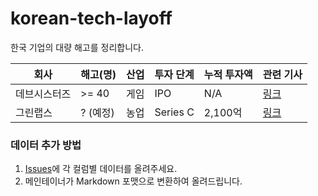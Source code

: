 # korean-tech-layoff
한국 기업의 대량 해고를 정리합니다.

| 회사     | 해고(명)  | 산업 | 투자 단계    | 누적 투자액 | 관련 기사                                                                                                                                            |
| ------ | ------ | -- | -------- | ------ | ------------------------------------------------------------------------------------------------------------------------------------------------ |
| 데브시스터즈 | \>= 40 | 게임 | IPO      | N/A     | [링크](https://it.chosun.com/site/data/html_dir/2023/01/31/2023013100990.html) |
| 그린랩스   | ? (예정) | 농업 | Series C | 2,100억 | [링크](https://news.mt.co.kr/mtview.php?no=2023020111284153447)                               |


### 데이터 추가 방법

1. [Issues](https://github.com/sinwoobang/korean-tech-layoff/issues)에 각 컬럼별 데이터를 올려주세요.
2. 메인테이너가 Markdown 포맷으로 변환하여 올려드립니다.
